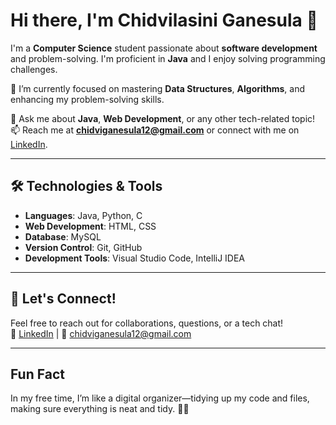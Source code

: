 # Hi there, I'm Chidvilasini Ganesula 👋

I'm a **Computer Science** student passionate about **software development** and problem-solving. I'm proficient in **Java** and I enjoy solving programming challenges.

🌱 I’m currently focused on mastering **Data Structures**, **Algorithms**, and enhancing my problem-solving skills. 

💬 Ask me about **Java**, **Web Development**, or any other tech-related topic!  
📫 Reach me at **chidviganesula12@gmail.com** or connect with me on [LinkedIn](https://www.linkedin.com/in/chidvilasini-g-a33530231/).

---

## 🛠️ Technologies & Tools
- **Languages**: Java, Python, C  
- **Web Development**: HTML, CSS  
- **Database**: MySQL  
- **Version Control**: Git, GitHub  
- **Development Tools**: Visual Studio Code, IntelliJ IDEA

---

## 📣 Let's Connect!
Feel free to reach out for collaborations, questions, or a tech chat!  
🔗 [LinkedIn](https://www.linkedin.com/in/chidvilasini-g-a33530231/) | 📧 [chidviganesula12@gmail.com](mailto:chidviganesula12@gmail.com)

---

## Fun Fact  
In my free time, I’m like a digital organizer—tidying up my code and files, making sure everything is neat and tidy. 📂✨
